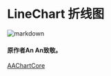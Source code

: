 # LineChart 折线图


![markdown](https://www.mdeditor.com/images/logos/markdown.png "markdown")


#### 原作者An An致敬。

[AAChartCore](https://github.com/AAChartModel/AAChartCore)

